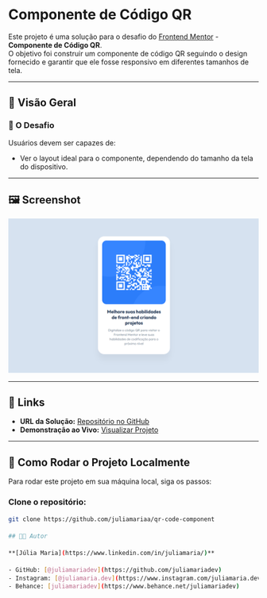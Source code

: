 # Componente de Código QR

Este projeto é uma solução para o desafio do [Frontend Mentor](https://www.frontendmentor.io/challenges/qr-code-component-iux_sIO_H) - **Componente de Código QR**.  
O objetivo foi construir um componente de código QR seguindo o design fornecido e garantir que ele fosse responsivo em diferentes tamanhos de tela.

---

## 👀 Visão Geral

### 🎯 O Desafio

Usuários devem ser capazes de:

- Ver o layout ideal para o componente, dependendo do tamanho da tela do dispositivo.

---

## 🖼️ Screenshot

![preview do design](design-preview.png)

---

## 🔗 Links

- **URL da Solução:** [Repositório no GitHub](https://github.com/juliamariaa/qr-code-component)  
- **Demonstração ao Vivo:** [Visualizar Projeto](https://juliamariaa.github.io/qr-code-component/)

---

## 🚀 Como Rodar o Projeto Localmente

Para rodar este projeto em sua máquina local, siga os passos:

### Clone o repositório:

```bash
git clone https://github.com/juliamariaa/qr-code-component

## 👩‍💻 Autor

**[Júlia Maria](https://www.linkedin.com/in/juliamaria/)**

- GitHub: [@juliamariadev](https://github.com/juliamariadev)  
- Instagram: [@juliamaria.dev](https://www.instagram.com/juliamaria.dev/)  
- Behance: [juliamariadev](https://www.behance.net/juliamariadev)
